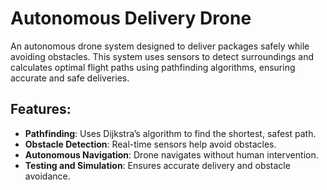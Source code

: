   # Autonomous Delivery Drone

An autonomous drone system designed to deliver packages safely while avoiding obstacles. This system uses sensors to detect surroundings and calculates optimal flight paths using pathfinding algorithms, ensuring accurate and safe deliveries.

## Features:
- **Pathfinding**: Uses Dijkstra’s algorithm to find the shortest, safest path.
- **Obstacle Detection**: Real-time sensors help avoid obstacles.
- **Autonomous Navigation**: Drone navigates without human intervention.
- **Testing and Simulation**: Ensures accurate delivery and obstacle avoidance.
